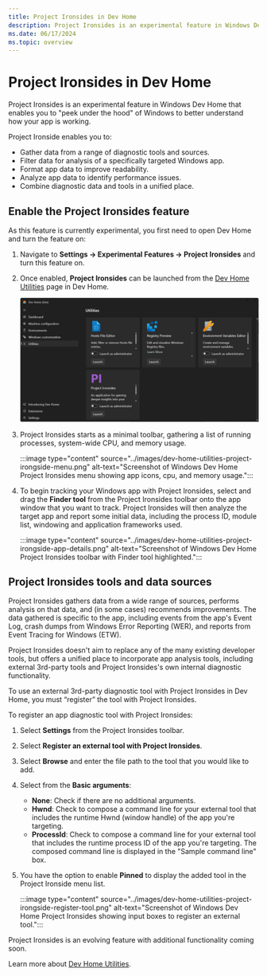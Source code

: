 ```yaml
---
title: Project Ironsides in Dev Home
description: Project Ironsides is an experimental feature in Windows Dev Home that enables you to "peek under the hood" of Windows to better understand how your app is working.
ms.date: 06/17/2024
ms.topic: overview
---
```


# Project Ironsides in Dev Home

Project Ironsides is an experimental feature in Windows Dev Home that enables you to "peek under the hood" of Windows to better understand how your app is working.

Project Ironside enables you to:

- Gather data from a range of diagnostic tools and sources.
- Filter data for analysis of a specifically targeted Windows app.
- Format app data to improve readability.
- Analyze app data to identify performance issues.
- Combine diagnostic data and tools in a unified place.

## Enable the Project Ironsides feature

As this feature is currently experimental, you first need to open Dev Home and turn the feature on:

1. Navigate to **Settings -> Experimental Features -> Project Ironsides** and turn this feature on.

2. Once enabled, **Project Ironsides** can be launched from the [Dev Home Utilities](utilities.md) page in Dev Home.

    ![Screenshot of Windows Dev Home Utilities menu showing Project Ironsides.](../images/dev-home-utilities-project-ironside.png)

3. Project Ironsides starts as a minimal toolbar, gathering a list of running processes, system-wide CPU, and memory usage.

    :::image type="content" source="../images/dev-home-utilities-project-irongside-menu.png" alt-text="Screenshot of Windows Dev Home Project Ironsides menu showing app icons, cpu, and memory usage.":::

4. To begin tracking your Windows app with Project Ironsides, select and drag the **Finder tool** from the Project Ironsides toolbar onto the app window that you want to track. Project Ironsides will then analyze the target app and report some initial data, including the process ID, module list, windowing and application frameworks used.

    :::image type="content" source="../images/dev-home-utilities-project-irongside-app-details.png" alt-text="Screenshot of Windows Dev Home Project Ironsides toolbar with Finder tool highlighted.":::

## Project Ironsides tools and data sources

Project Ironsides gathers data from a wide range of sources, performs analysis on that data, and (in some cases) recommends improvements. The data gathered is specific to the app, including events from the app's Event Log, crash dumps from Windows Error Reporting (WER), and reports from Event Tracing for Windows (ETW).

Project Ironsides doesn't aim to replace any of the many existing developer tools, but offers a unified place to incorporate app analysis tools, including external 3rd-party tools and Project Ironsides's own internal diagnostic functionality.

To use an external 3rd-party diagnostic tool with Project Ironsides in Dev Home, you must “register” the tool with Project Ironsides.

To register an app diagnostic tool with Project Ironsides:

1. Select **Settings** from the Project Ironsides toolbar.

2. Select **Register an external tool with Project Ironsides**.

3. Select **Browse** and enter the file path to the tool that you would like to add.

4. Select from the **Basic arguments**:

    - **None**: Check if there are no additional arguments.
    - **Hwnd**: Check to compose a command line for your external tool that includes the runtime Hwnd (window handle) of the app you're targeting.
    - **ProcessId**: Check to compose a command line for your external tool that includes the runtime process ID of the app you're targeting. The composed command line is displayed in the "Sample command line" box.

5. You have the option to enable **Pinned** to display the added tool in the Project Ironside menu list.

    :::image type="content" source="../images/dev-home-utilities-project-irongside-register-tool.png" alt-text="Screenshot of Windows Dev Home Project Ironsides showing input boxes to register an external tool.":::

Project Ironsides is an evolving feature with additional functionality coming soon.

Learn more about [Dev Home Utilities](utilities.md).
